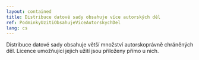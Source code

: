 ```yaml
---
layout: contained
title: Distribuce datové sady obsahuje více autorských děl
ref: PodminkyUzitiObsahujeViceAutorskychDel
lang: cs
---
```


Distribuce datové sady obsahuje větší množství autorskoprávně chráněných děl.
Licence umožňující jejich užití jsou přiloženy přímo u nich.